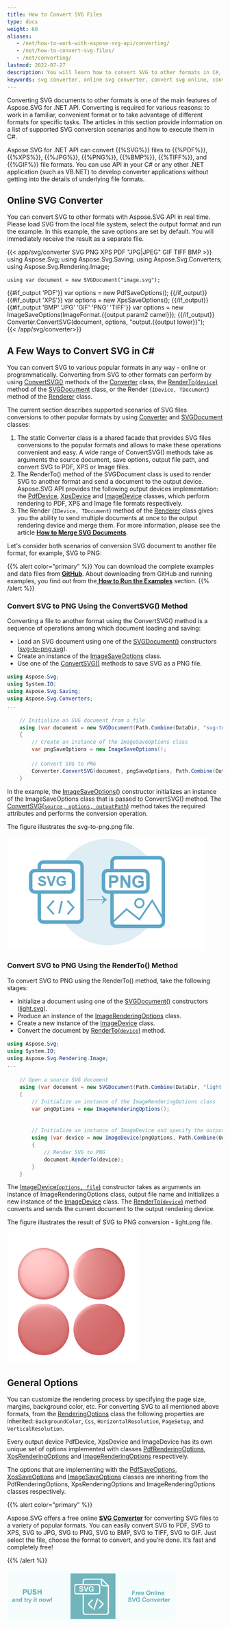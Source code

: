 ```yaml
---
title: How to Convert SVG Files
type: docs
weight: 60
aliases: 
   - /net/how-to-work-with-aspose-svg-api/converting/
   - /net/how-to-convert-svg-files/
   - /net/converting/
lastmod: 2022-07-27
description: You will learn how to convert SVG to other formats in C#, find C# code examples and try an online converter SVG. 
keywords: svg converter, online svg converter, convert svg online, convert svg, convert svg to pdf, convert svg to png, svg to pdf, svg to png, svg to bmp, svg to jpg, svg to tiff, svg to gif, svg to xps
---
```

<link href="./../../style.css" rel="stylesheet" type="text/css" />

Converting SVG documents to other formats is one of the main features of Aspose.SVG for .NET API. Converting is required for various reasons: to work in a familiar, convenient format or to take advantage of different formats for specific tasks. The articles in this section provide information on a list of supported SVG conversion scenarios and how to execute them in C#. 

Aspose.SVG for .NET API can convert {{%SVG%}} files to {{%PDF%}}, {{%XPS%}}, {{%JPG%}}, {{%PNG%}}, {{%BMP%}}, {{%TIFF%}}, and {{%GIF%}} file formats. You can use API in your C# or any other .NET application (such as VB.NET) to develop converter applications without getting into the details of underlying file formats.  

## **Online SVG Converter**

You can convert SVG to other formats  with Aspose.SVG API in real time. Please load SVG from the local file system, select the output format and run the example.  In this example, the save options are set by default. You will immediately receive the result as a separate  file.

{{< app/svg/converter SVG PNG XPS  PDF "JPG|JPEG" GIF TIFF BMP >}}
using Aspose.Svg;
using Aspose.Svg.Saving;
using Aspose.Svg.Converters;
using Aspose.Svg.Rendering.Image;

    using var document = new SVGDocument("image.svg");
{{#if_output 'PDF'}}
    var options = new PdfSaveOptions();
{{/if_output}}
{{#if_output 'XPS'}}
    var options = new XpsSaveOptions();
{{/if_output}}
{{#if_output 'BMP' 'JPG' 'GIF' 'PNG' 'TIFF'}}
    var options = new ImageSaveOptions(ImageFormat.{{output param2 camel}});
{{/if_output}}
    Converter.ConvertSVG(document, options, "output.{{output lower}}");   
{{< /app/svg/converter>}} 

## **A Few Ways to Convert SVG in C#**

You can convert SVG to various popular formats in any way - online or programmatically. Converting from SVG  to other formats can perform by using [ConvertSVG()](https://reference.aspose.com/svg/net/aspose.svg.converters/converter/) methods of the [Converter](https://reference.aspose.com/svg/net/aspose.svg.converters/converter/) class,  the [RenderTo(`device`)](https://reference.aspose.com/svg/net/aspose.svg/svgdocument/renderto/)  method of the [SVGDocument](https://reference.aspose.com/svg/net/aspose.svg/svgdocument/) class, or the Render (`IDevice, TDocument`) method of the [Renderer](https://reference.aspose.com/svg/net/aspose.svg.rendering/renderer/) class.

The current section describes supported scenarios of SVG files conversions to other popular formats by using  [Converter](https://reference.aspose.com/svg/net/aspose.svg.converters/converter/) and [SVGDocument](https://reference.aspose.com/svg/net/aspose.svg/svgdocument/) classes:

1. The static Converter class is a shared facade that provides SVG files conversions to the popular formats and allows to make these operations convenient and easy. A wide range of ConvertSVG() methods take as arguments the source document, save options, output file path, and convert SVG to PDF, XPS or Image files.
2. The RenderTo() method of the SVGDocument class is used to render SVG to another format and send a document to the output device. Aspose.SVG API provides the following output devices implementation:  the [PdfDevice](https://reference.aspose.com/svg/net/aspose.svg.rendering.pdf/pdfdevice/), [XpsDevice](https://reference.aspose.com/svg/net/aspose.svg.rendering.xps/xpsdevice/) and  [ImageDevice](https://reference.aspose.com/svg/net/aspose.svg.rendering.image/imagedevice/) classes, which perform rendering to PDF, XPS and Image file formats respectively. 
3. The Render (`IDevice, TDocument`) method of the [Renderer](https://reference.aspose.com/svg/net/aspose.svg.rendering/renderer/) class gives you the ability to send multiple documents at once to the output rendering device and merge them. For more information, please see the article [**How to Merge SVG Documents**](https://docs.aspose.com/svg/net/how-to-work-with-aspose-svg-api/how-to-merge-svg-documents/).

Let's consider both scenarios of conversion SVG document to another file format, for example, SVG to PNG:

{{% alert color="primary" %}} 
You can download the complete examples and data files from **[GitHub](https://github.com/aspose-svg/Aspose.SVG-Documentation)**. About downloading from GitHub and running examples, you find out from the[ **How to Run the Examples**](https://docs.aspose.com/svg/net/how-to-run-the-tests) section.
{{% /alert %}}  

### **Convert SVG to PNG Using the ConvertSVG() Method**
Converting a file to another format using the ConvertSVG() method is a sequence of operations among which document loading and saving:

 - Load an SVG document using one of the [SVGDocument()](https://reference.aspose.com/svg/net/aspose.svg/svgdocument/svgdocument/) constructors ([svg-to-png.svg](https://docs.aspose.com/svg/net/how-to-work-with-aspose-svg-api/converting/svg-to-png.svg)).
 - Create an instance of the [ImageSaveOptions](https://reference.aspose.com/svg/net/aspose.svg.saving/imagesaveoptions/) class.
 - Use one of the [ConvertSVG()](https://reference.aspose.com/svg/net/aspose.svg.converters/converter/) methods to save SVG as a PNG file.

```c#
using Aspose.Svg;
using System.IO;
using Aspose.Svg.Saving;
using Aspose.Svg.Converters;
...
    
    // Initialize an SVG document from a file
    using (var document = new SVGDocument(Path.Combine(DataDir, "svg-to-png.svg")))
    {
        // Create an instance of the ImageSaveOptions class
    	var pngSaveOptions = new ImageSaveOptions();    

        // Convert SVG to PNG
    	Converter.ConvertSVG(document, pngSaveOptions, Path.Combine(OutputDir, "svg-to-png.png"));
    }
```

In the example, the [ImageSaveOptions()](https://reference.aspose.com/svg/net/aspose.svg.saving/imagesaveoptions/imagesaveoptions/) constructor initializes an instance of the ImageSaveOptions  class that is passed to ConvertSVG() method. The [ConvertSVG(`source, options, outputPath`)](https://reference.aspose.com/svg/net/aspose.svg.converters/converter/convertsvg/) method takes the required attributes and performs the conversion operation.

The figure illustrates the svg-to-png.png file.

![svg-to-png.svg file rendered to PNG](svg-to-png.png#center)

### **Convert SVG to PNG Using the RenderTo() Method**

To convert SVG to PNG using the RenderTo() method, take the following stages:

 - Initialize a document using one of the  [SVGDocument()](https://reference.aspose.com/svg/net/aspose.svg/svgdocument/svgdocument/) constructors ([light.svg](https://docs.aspose.com/svg/net/how-to-work-with-aspose-svg-api/converting/light.svg)).
 - Produce an instance of the [ImageRenderingOptions](https://reference.aspose.com/svg/net/aspose.svg.rendering.image/imagerenderingoptions/) class.
 - Create a new instance of the [ImageDevice](https://reference.aspose.com/svg/net/aspose.svg.rendering.image/imagedevice/) class. 
 - Convert the document by [RenderTo(`device`)](https://reference.aspose.com/svg/net/aspose.svg/svgdocument/renderto/) method. 

```c#
using Aspose.Svg;
using System.IO;
using Aspose.Svg.Rendering.Image;
...
	
	// Open a source SVG document 
	using (var document = new SVGDocument(Path.Combine(DataDir, "light.svg")))
	{
	    // Initialize an instance of the ImageRenderingOptions class 
		var pngOptions = new ImageRenderingOptions();
	    	    

		// Initialize an instance of ImageDevice and specify the output file to render
	    using (var device = new ImageDevice(pngOptions, Path.Combine(OutputDir, "light_out.png")))
	    {
	        // Render SVG to PNG
			document.RenderTo(device);
		}
	}
```

The [ImageDevice(`options, file`)](https://reference.aspose.com/svg/net/aspose.svg.rendering.image/imagedevice/imagedevice/) constructor takes as arguments an instance of ImageRenderingOptions class, output file name and initializes a new instance of the  [ImageDevice](https://reference.aspose.com/svg/net/aspose.svg.rendering.image/imagedevice/) class. The [RenderTo(`device`)](https://reference.aspose.com/svg/net/aspose.svg/svgdocument/renderto/)  method converts and sends the current document to the output rendering device. 

The figure illustrates the result of SVG to PNG conversion - light.png file.

![light.svg file rendered to PNG using RenderTo() method ](light.png#center)



## **General Options**

You can customize the rendering process by specifying the page size, margins, background color, etc.  For converting SVG to all mentioned above formats, from the [RenderingOptions](https://reference.aspose.com/svg/net/aspose.svg.rendering/renderingoptions/) class the following properties are inherited: `BackgroundColor`, `Css`, `HorizontalResolution`, `PageSetup`, and `VerticalResolution`.

Every output device PdfDevice, XpsDevice and ImageDevice has its own unique set of options implemented with classes [PdfRenderingOptions](https://reference.aspose.com/svg/net/aspose.svg.rendering.pdf/pdfrenderingoptions/), [XpsRenderingOptions](https://reference.aspose.com/svg/net/aspose.svg.rendering.xps/xpsrenderingoptions/) and [ImageRenderingOptions](https://reference.aspose.com/svg/net/aspose.svg.rendering.image/imagerenderingoptions/) respectively.

The options that are implementing with the [PdfSaveOptions](https://reference.aspose.com/svg/net/aspose.svg.saving/pdfsaveoptions/), [XpsSaveOptions](https://reference.aspose.com/svg/net/aspose.svg.saving/xpssaveoptions/) and [ImageSaveOptions](https://reference.aspose.com/svg/net/aspose.svg.saving/imagesaveoptions/) classes are inheriting from the PdfRenderingOptions, XpsRenderingOptions and ImageRenderingOptions classes respectively.

{{% alert color="primary" %}} 

Aspose.SVG offers a free online [**SVG Converter**](https://products.aspose.app/svg/conversion) for converting SVG files to a variety of popular formats. You can easily convert SVG to PDF, SVG to XPS, SVG to JPG, SVG to PNG, SVG to BMP, SVG to TIFF, SVG to GIF. Just select the file, choose the format to convert, and you’re done. It’s fast and completely free!

{{% /alert %}} 

<a href="https://products.aspose.app/svg/conversion" target="_blank">![Text "Banner SVG Converter"](./../svg-converter.png#center)</a>
